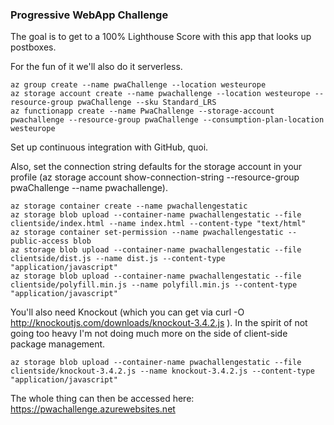 ### Progressive WebApp Challenge
The goal is to get to a 100% Lighthouse Score with this app that looks up postboxes.

For the fun of it we'll also do it serverless.

	az group create --name pwaChallenge --location westeurope
	az storage account create --name pwachallenge --location westeurope --resource-group pwaChallenge --sku Standard_LRS
	az functionapp create --name PwaChallenge --storage-account pwachallenge --resource-group pwaChallenge --consumption-plan-location westeurope

Set up continuous integration with GitHub, quoi.

Also, set the connection string defaults for the storage account in your profile (az storage account show-connection-string --resource-group pwaChallenge --name pwachallenge).

	az storage container create --name pwachallengestatic
	az storage blob upload --container-name pwachallengestatic --file clientside/index.html --name index.html --content-type "text/html"
	az storage container set-permission --name pwachallengestatic --public-access blob
	az storage blob upload --container-name pwachallengestatic --file clientside/dist.js --name dist.js --content-type "application/javascript"
	az storage blob upload --container-name pwachallengestatic --file clientside/polyfill.min.js --name polyfill.min.js --content-type "application/javascript"

You'll also need Knockout (which you can get via curl -O http://knockoutjs.com/downloads/knockout-3.4.2.js ). In the spirit of not going too heavy I'm not doing much more on the side of client-side package management.

	az storage blob upload --container-name pwachallengestatic --file clientside/knockout-3.4.2.js --name knockout-3.4.2.js --content-type "application/javascript"


The whole thing can then be accessed here: https://pwachallenge.azurewebsites.net
